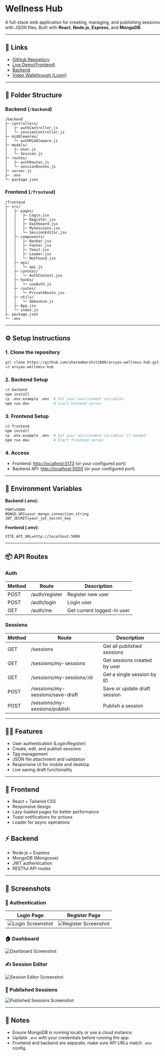 # Wellness Hub

A full-stack web application for creating, managing, and publishing sessions with JSON files. Built with **React**, **Node.js**, **Express**, and **MongoDB**.

---

## 🔗 Links

- [GitHub Repository](https://github.com/sharmaHarshit2000/arvyax-wellness-hub)
- [Live Demo(Frontend)](https://arvyax-wellness-hub.vercel.app)
- [Backend](https://arvyax-wellness-hub.onrender.com)
- [Video Walkthrough (Loom)](https://www.loom.com/share/d6272242108746aea058dd552f4dd5a0)

---

## 📂 Folder Structure

### Backend (`/backend`)
```
/backend
├─ controllers/
│   ├─ authController.js
│   └─ sessionController.js
├─ middlewares/
│   └─ authMiddleware.js
├─ models/
│   ├─ User.js
│   └─ Session.js
├─ routes/
│   ├─ authRoutes.js
│   └─ sessionRoutes.js
├─ server.js
├─ .env
└─ package.json
```

### Frontend (`/frontend`)
```
/frontend
├─ src/
│   ├─ pages/
│   │   ├─ Login.jsx
│   │   ├─ Register.jsx
│   │   ├─ Dashboard.jsx
│   │   ├─ MySessions.jsx
│   │   └─ SessionEditor.jsx
│   ├─ components/
│   │   ├─ Navbar.jsx
│   │   ├─ Footer.jsx
│   │   ├─ Toast.jsx
│   │   ├─ Loader.jsx
│   │   └─ NotFound.jsx
│   ├─ api/
│   │   └─ api.js
│   ├─ context/
│   │   └─ AuthContext.jsx
│   ├─ hooks/
│   │   └─ useAuth.js
│   ├─ routes/
│   │   └─ PrivateRoute.jsx
│   ├─ utils/
│   │   └─ debounce.js
│   ├─ App.jsx
│   └─ index.js
├─ package.json
└─ .env
```

---

## ⚙️ Setup Instructions

### 1. Clone the repository
```bash
git clone https://github.com/sharmaHarshit2000/arvyax-wellness-hub.git
cd arvyax-wellness-hub
```

### 2. Backend Setup
```bash
cd backend
npm install
cp .env.example .env  # Set your environment variables
npm run dev           # Start backend server
```

### 3. Frontend Setup
```bash
cd frontend
npm install
cp .env.example .env  # Set your environment variables if needed
npm run dev           # Start frontend server
```

### 4. Access
- Frontend: [http://localhost:5173](http://localhost:5173) (or your configured port)
- Backend API: [http://localhost:5000](http://localhost:5000) (or your configured port)

---

## 📝 Environment Variables

**Backend (.env):**
```
PORT=5000
MONGO_URI=your_mongo_connection_string
JWT_SECRET=your_jwt_secret_key
```

**Frontend (.env):**
```
VITE_API_URL=http://localhost:5000
```

---

## 📦 API Routes

### Auth
| Method | Route         | Description                |
|--------|--------------|---------------------------|
| POST   | /auth/register | Register new user         |
| POST   | /auth/login    | Login user                |
| GET    | /auth/me       | Get current logged-in user|

### Sessions
| Method | Route                              | Description                   |
|--------|------------------------------------|-------------------------------|
| GET    | /sessions                          | Get all published sessions    |
| GET    | /sessions/my-sessions              | Get sessions created by user  |
| GET    | /sessions/my-sessions/:id          | Get a single session by ID    |
| POST   | /sessions/my-sessions/save-draft   | Save or update draft session  |
| POST   | /sessions/my-sessions/publish      | Publish a session             |

---

## 👨‍💻 Features

- User authentication (Login/Register)
- Create, edit, and publish sessions
- Tag management
- JSON file attachment and validation
- Responsive UI for mobile and desktop
- Live saving draft functionality

---

## 🎨 Frontend

- React + Tailwind CSS
- Responsive design
- Lazy-loaded pages for better performance
- Toast notifications for actions
- Loader for async operations

## ⚡ Backend

- Node.js + Express
- MongoDB (Mongoose)
- JWT authentication
- RESTful API routes

---

## 📸 Screenshots

### 🔐 Authentication
| Login Page | Register Page |
|------------|---------------|
| ![Login Screenshot](./screenshots/login.png) | ![Register Screenshot](./screenshots/register.png) |

### 🏠 Dashboard
![Dashboard Screenshot](./screenshots/dashboard.png)

### ✍️ Session Editor
![Session Editor Screenshot](./screenshots/editor.png)

### 📅 Published Sessions
![Published Sessions Screenshot](./screenshots/published-sessions.png)

---


## 📝 Notes

- Ensure MongoDB is running locally or use a cloud instance.
- Update `.env` with your credentials before running the app.
- Frontend and backend are separate; make sure API URLs match `.env` config.

